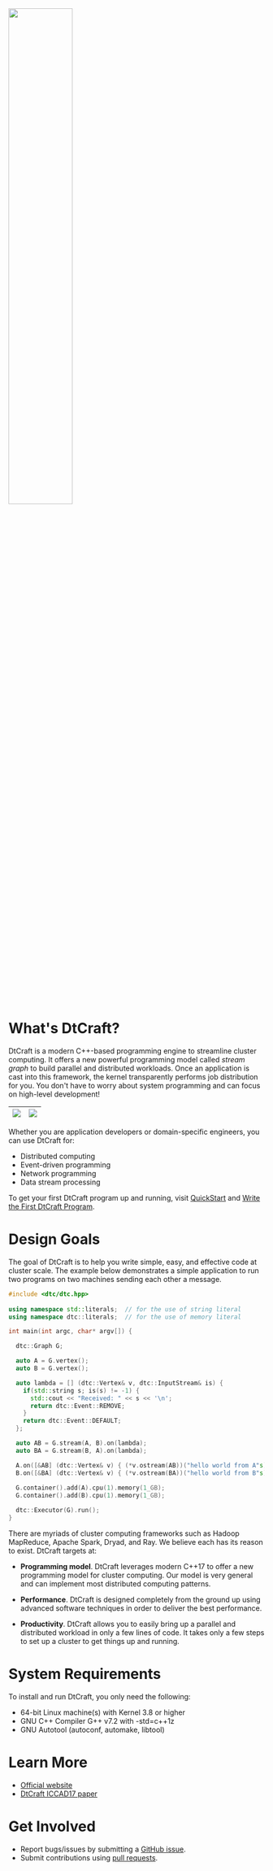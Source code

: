 <img src="https://github.com/twhuang-uiuc/DtCraft/blob/master/logo.jpg" width="50%">

# What's DtCraft?
DtCraft is a modern C++-based programming engine to streamline cluster computing. It offers a new powerful programming model called *stream graph* to build parallel and distributed workloads. Once an application is cast into this framework, the kernel transparently performs job distribution for you. You don't have to worry about system programming and can focus on high-level development!

|![](http://dtcraft.web.engr.illinois.edu/images/stream_graph.jpg)  |  ![](http://dtcraft.web.engr.illinois.edu/images/stream_graph_code.png)|
|---|---|

Whether you are application developers or domain-specific engineers, you can use DtCraft for:

- Distributed computing
- Event-driven programming
- Network programming
- Data stream processing

To get your first DtCraft program up and running, visit <a href="http://dtcraft.web.engr.illinois.edu/quickstart.html">QuickStart</a> and <a href="http://dtcraft.web.engr.illinois.edu/write_the_first_dtcraft_program.html">Write the First DtCraft Program</a>.

# Design Goals
The goal of DtCraft is to help you write simple, easy, and effective code at cluster scale. The example below demonstrates a simple application to run two programs on two machines sending each other a message.

```cpp
#include <dtc/dtc.hpp>
  
using namespace std::literals;  // for the use of string literal
using namespace dtc::literals;  // for the use of memory literal

int main(int argc, char* argv[]) {

  dtc::Graph G;

  auto A = G.vertex();
  auto B = G.vertex();

  auto lambda = [] (dtc::Vertex& v, dtc::InputStream& is) {
    if(std::string s; is(s) != -1) {
      std::cout << "Received: " << s << '\n';
      return dtc::Event::REMOVE;
    }
    return dtc::Event::DEFAULT;
  };

  auto AB = G.stream(A, B).on(lambda);
  auto BA = G.stream(B, A).on(lambda); 

  A.on([&AB] (dtc::Vertex& v) { (*v.ostream(AB))("hello world from A"s); });  
  B.on([&BA] (dtc::Vertex& v) { (*v.ostream(BA))("hello world from B"s); });
  
  G.container().add(A).cpu(1).memory(1_GB);
  G.container().add(B).cpu(1).memory(1_GB);

  dtc::Executor(G).run();
}
```

There are myriads of cluster computing frameworks such as Hadoop MapReduce, Apache Spark, Dryad, and Ray. We believe each has its reason to exist. DtCraft targets at:

- **Programming model**. DtCraft leverages modern C++17 to offer a new programming model for cluster computing. Our model is very general and can implement most distributed computing patterns.

- **Performance**. DtCraft is designed completely from the ground up using advanced software techniques in order to deliver the best performance. 

- **Productivity**. DtCraft allows you to easily bring up a parallel and distributed workload in only a few lines of code. It takes only a few steps to set up a cluster to get things up and running.

# System Requirements
To install and run DtCraft, you only need the following:
- 64-bit Linux machine(s) with Kernel 3.8 or higher
- GNU C++ Compiler G++ v7.2 with -std=c++1z
- GNU Autotool (autoconf, automake, libtool)

# Learn More
+ <a href="http://dtcraft.web.engr.illinois.edu/">Official website</a>
+ <a href="http://dtcraft.web.engr.illinois.edu/papers/iccad17_paper.pdf">DtCraft ICCAD17 paper</a>

# Get Involved
+ Report bugs/issues by submitting a <a href="https://github.com/twhuang-uiuc/DtCraft/issues">GitHub issue</a>.
+ Submit contributions using <a href="https://github.com/twhuang-uiuc/DtCraft/pulls">pull requests<a>.

